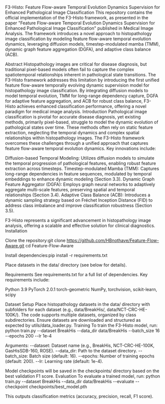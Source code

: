 F3-Histo: Feature Flow-aware Temporal Evolution Dynamics Supervision for Enhanced Pathological Image Classification
This repository contains the official implementation of the F3-Histo framework, as presented in the paper "Feature Flow-aware Temporal Evolution Dynamics Supervision for Enhanced Pathological Image Classification" published in Medical Image Analysis. The framework introduces a novel approach to histopathology image classification by modeling feature flow-aware temporal evolution dynamics, leveraging diffusion models, timestep-modulated mamba (TMM), dynamic graph feature aggregation (DGFA), and adaptive class balance (ACB).

Abstract
Histopathology images are critical for disease diagnosis, but traditional pixel-based models often fail to capture the complex spatiotemporal relationships inherent in pathological state transitions. The F3-Histo framework addresses this limitation by introducing the first unified feature flow-aware temporally evolving dynamic supervision model for histopathology image classification. By integrating diffusion models to model temporal evolution, TMM for long-range dependency capture, DGFA for adaptive feature aggregation, and ACB for robust class balance, F3-Histo achieves enhanced classification performance, offering a novel paradigm for medical image analysis.
Introduction
Pathological image classification is pivotal for accurate disease diagnosis, yet existing methods, primarily pixel-based, struggle to model the dynamic evolution of pathological states over time. These methods often rely on static feature extraction, neglecting the temporal dynamics and complex spatial relationships within histopathology images. The F3-Histo framework overcomes these challenges through a unified approach that captures feature flow-aware temporal evolution dynamics. Key innovations include:

Diffusion-based Temporal Modeling: Utilizes diffusion models to simulate the temporal progression of pathological features, enabling robust feature extraction across timesteps.
Timestep-modulated Mamba (TMM): Captures long-range dependencies in feature sequences, modulated by temporal embeddings to enhance dynamic modeling (Section 3.3).
Dynamic Graph Feature Aggregator (DGFA): Employs graph neural networks to adaptively aggregate multi-scale features, preserving spatial and temporal relationships (Section 3.4).
Adaptive Class Balance (ACB): Introduces a dynamic sampling strategy based on Fréchet Inception Distance (FID) to address class imbalance and improve classification robustness (Section 3.5).

F3-Histo represents a significant advancement in histopathology image analysis, offering a scalable and effective solution for clinical diagnostics.
Installation

Clone the repository:git clone https://github.com/HBnothave/Feature-Flow-Aware.git
cd Feature-Flow-Aware


Install dependencies:pip install -r requirements.txt


Place datasets in the data/ directory (see below for details).

Requirements
See requirements.txt for a full list of dependencies. Key requirements include:

Python 3.9
PyTorch 2.0.1
torch-geometric
NumPy, torchvision, scikit-learn, scipy

Dataset Setup
Place histopathology datasets in the data/ directory with subfolders for each dataset (e.g., data/BreakHis/, data/NCT-CRC-HE-100K/). The code supports multiple datasets, organized by class subdirectories. Ensure datasets are downloaded and structured as expected by utils/data_loader.py.
Training
To train the F3-Histo model, run:
python train.py --dataset BreakHis --data_dir data/BreakHis --batch_size 16 --epochs 200 --lr 1e-4


Arguments:
--dataset: Dataset name (e.g., BreakHis, NCT-CRC-HE-100K, GasHisSDB-160, ROSE).
--data_dir: Path to the dataset directory.
--batch_size: Batch size (default: 16).
--epochs: Number of training epochs (default: 200).
--lr: Learning rate (default: 1e-4).



Model checkpoints will be saved in the checkpoints/ directory based on the best validation F1 score.
Evaluation
To evaluate a trained model, run:
python train.py --dataset BreakHis --data_dir data/BreakHis --evaluate --checkpoint checkpoints/best_model.pth

This outputs classification metrics (accuracy, precision, recall, F1 score).
